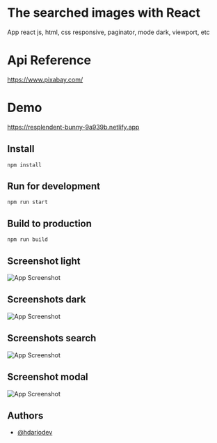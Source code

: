 # The searched images with React

App react js, html, css responsive, paginator, mode dark, viewport, etc

# Api Reference

https://www.pixabay.com/

# Demo 

https://resplendent-bunny-9a939b.netlify.app

## Install

```
npm install
```

## Run for development

```
npm run start
```

## Build to production

```
npm run build
```

## Screenshot  light

![App Screenshot](https://github.com/hdarioDev/assets/blob/main/react-image-home-ligth.png?raw=true)

## Screenshots dark

![App Screenshot](https://github.com/hdarioDev/assets/blob/main/react-image-dark.png?raw=true)

## Screenshots search

![App Screenshot](https://github.com/hdarioDev/assets/blob/main/react-image-home.png?raw=true)


## Screenshot modal

![App Screenshot](https://github.com/hdarioDev/assets/blob/main/react-image-modal.png?raw=true)

## Authors

- [@hdariodev](https://www.hdariodev.com)
